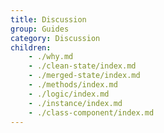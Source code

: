 ```yaml
---
title: Discussion
group: Guides
category: Discussion
children:
    - ./why.md
    - ./clean-state/index.md
    - ./merged-state/index.md
    - ./methods/index.md
    - ./logic/index.md
    - ./instance/index.md
    - ./class-component/index.md
---
```

